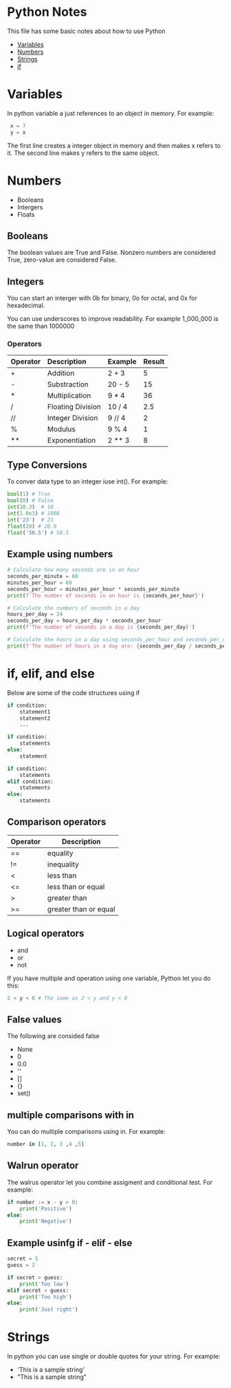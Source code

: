 # Python Notes
This file has some basic notes about how to use Python

* [Variables](#variables)
* [Numbers](#numbers)
* [Strings](#strings)
* [if](#if)

# Variables
In python variable a just references to an object in memory.  For example:

```python
 x = 7
 y = x
 ```


The first line creates a integer object in memory and then makes x refers to it.  The second line makes y refers to the same object.

# Numbers
* Booleans
* Intergers
* Floats

## Booleans
The boolean values are True and False. Nonzero numbers are considered True, zero-value are considered False.

## Integers
You can start an interger with 0b for binary, 0o for octal, and 0x for hexadecimal.

You can use underscores to improve readability.  For example 1_000_000  is the same than 1000000

### Operators

| Operator  | Description       | Example   | Result    |
|:--------- | :---------------- | :-------- | :-------- |
| +         | Addition          | 2 + 3     | 5         |
| -         | Substraction      | 20 - 5    | 15        |
| *         | Multiplication    | 9 * 4     | 36        |
| /         | Floating Division | 10 / 4    | 2.5       |
| //        | Integer Division  | 9 // 4    | 2         |
| %         | Modulus           | 9 % 4     | 1         |
| **        | Exponentiation    | 2 ** 3    | 8         |

## Type Conversions

To conver data type to an integer iuse int().  For example:

```python
bool(1) # True
bool(0) # False
int(10.3)  # 10
int(1.0e3) # 1000
int('23')  # 23
float(20) # 20.0
float('50.5') # 50.5
```

## Example using numbers
```python
# Calculate how many seconds are in an hour
seconds_per_minute = 60
minutes_per_hour = 60
seconds_per_hour = minutes_per_hour * seconds_per_minute
print(f'The number of seconds in an hour is {seconds_per_hour}')

# Calculate the numbers of seconds in a day
hours_per_day = 24
seconds_per_day = hours_per_day * seconds_per_hour
print(f'The number of seconds in a day is {seconds_per_day}')

# Calculate the hours in a day using seconds_per_hour and seconds_per_day
print(f'The number of hours in a day are: {seconds_per_day / seconds_per_hour}')
```

# if, elif, and else

Below are some of the code structures using if

```python
if condition:
    statement1
    statement2
    ...

if condition:
    statements
else:
    statement

if condition:
    statements
elif condition:
    statements
else:
    statements
```

## Comparison operators

| Operator  | Description           |
| --------- | --------------------- |
| ==        | equality              |
| !=        | inequality            |
| <         | less than             |
| <=        | less than or equal    |
| >         | greater than          |
| >=        | greater than or equal |

## Logical operators

* and
* or
* not

If you have multiple and operation using one variable, Python let you do this:

```python
2 < y < 8 # The same as 2 < y and y < 8
```

## False values
 The following are consided false

 * None
 * 0
 * 0.0
 * ''
* []
* {}
* set()

## multiple comparisons with in

You can do multiple comparisons using in.  For example:

```python
number in [1, 2, 3 ,4 ,5]
```

## Walrun operator
 The walrus operator let you combine assigment and conditional test.  For example:

```python
if number := x - y > 0:
    print('Positive')
else:
    print('Negative')
```
## Example usinfg if - elif - else

```python
secret = 5
guess = 2

if secret > guess:
    print('Too low')
elif secret < guess:
    print('Too high')
else:
    print('Just right')
```
# Strings
In python you can use single or double quotes for your string.  For example:

* 'This is a sample string'
* "This is a sample string"